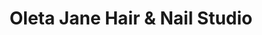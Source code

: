 ---
title: "Oleta Jane Hair & Nail Studio"
url: /longview/oleta-jane-hair-und-nail-studio/
shop: Kosmetik
---